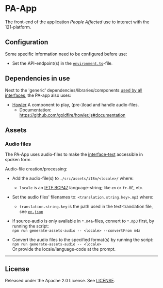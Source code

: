 # PA-App

The front-end of the application _People Affected_ use to interact with the 121-platform.

## Configuration

Some specific information need to be configured before use:

- Set the API-endpoint(s) in the [`environment.ts`](./src/environments/environment.ts)-file.

## Dependencies in use

Next to the 'generic' dependencies/libraries/components [used by all interfaces](../README.md#Dependencies-in-use), the PA-app also uses:

- [Howler](https://howlerjs.com/)
  A component to play, (pre-)load and handle audio-files.
  - Documentation: <https://github.com/goldfire/howler.js#documentation>

## Assets

### Audio files

The PA-App uses audio-files to make the [interface-text](./src/assets/i18n/en.json) accessible in spoken form.

Audio-file creation/processing:

- Add the audio-file(s) to `./src/assets/i18n/<locale>/` where:

  - `locale` is an [IETF BCP47](https://tools.ietf.org/html/bcp47) language-string; like `en` or `fr-BE`, etc.

- Set the audio files' filenames to: `<translation.string.key>.mp3` where:

  - `translation.string.key` is the path used in the text-translation file, see [`en.json`](./src/assets/i18n/en.json)

- If source-audio is only available in `*.m4a`-files, convert to `*.mp3` first, by running the script:  
  `npm run generate-assets-audio -- <locale> --convertFrom m4a`

- Convert the audio files to the specified format(s) by running the script:  
  `npm run generate-assets-audio -- <locale>`  
   Or provide the locale/language-code at the prompt.

---

## License

Released under the Apache 2.0 License. See [LICENSE](LICENSE).
